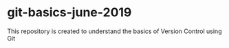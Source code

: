 # git-basics-june-2019
This repository is created to understand the basics of Version Control using Git
